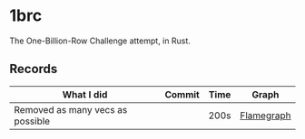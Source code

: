 # 1brc

The One-Billion-Row Challenge attempt, in Rust.

## Records

| What I did | Commit | Time | Graph |
| -----------| -------| ------| ------- |
| Removed as many vecs as possible | | 200s| [Flamegraph](flamegraphs/removing_vecs.svg) |
